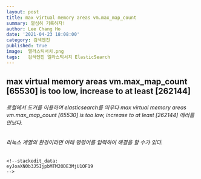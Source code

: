 ```yaml
---
layout: post
title: max virtual memory areas vm.max_map_count
summary: 열심히 기록하자!
author: Lee Chang Ho
date: '2021-04-23 18:08:00'
category: 검색엔진
published: true
image:  엘라스틱서치.png
tags:   검색엔진 엘라스틱서치 ElasticSearch
---
```


## max virtual memory areas vm.max_map_count [65530] is too low, increase to at least [262144]

###### 로컬에서 도커를 이용하여 elasticsearch를 띄우다 max virtual memory areas vm.max_map_count [65530] is too low, increase to at least [262144] 에러를 만났다.   
###### 리눅스 계열의 환경이라면 아래 명령어를 입력하여 해결을 할 수가 있다.
```
<!--stackedit_data:
eyJoaXN0b3J5IjpbMTM2ODE3MjU1OF19
-->